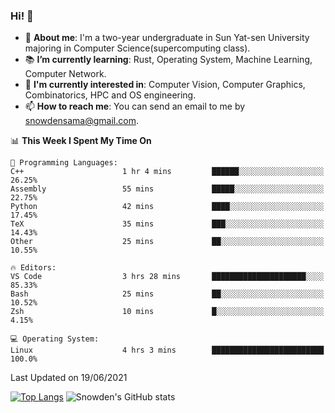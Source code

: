 ### Hi! 👋

+ :school: **About me**: I'm a two-year undergraduate in Sun Yat-sen University majoring in Computer Science(supercomputing class).
+ :books: **I’m currently learning**: Rust, Operating System, Machine Learning, Computer Network.
+ :lollipop: **I'm currently interested in**: Computer Vision, Computer Graphics, Combinatorics, HPC and OS engineering.
+ 📫 **How to reach me**: You can send an email to me by snowdensama@gmail.com.

<!--START_SECTION:waka-->
📊 **This Week I Spent My Time On** 

```text
💬 Programming Languages: 
C++                      1 hr 4 mins         ██████░░░░░░░░░░░░░░░░░░░   26.25% 
Assembly                 55 mins             █████░░░░░░░░░░░░░░░░░░░░   22.75% 
Python                   42 mins             ████░░░░░░░░░░░░░░░░░░░░░   17.45% 
TeX                      35 mins             ███░░░░░░░░░░░░░░░░░░░░░░   14.43% 
Other                    25 mins             ██░░░░░░░░░░░░░░░░░░░░░░░   10.55%

🔥 Editors: 
VS Code                  3 hrs 28 mins       █████████████████████░░░░   85.33% 
Bash                     25 mins             ██░░░░░░░░░░░░░░░░░░░░░░░   10.52% 
Zsh                      10 mins             █░░░░░░░░░░░░░░░░░░░░░░░░   4.15%

💻 Operating System: 
Linux                    4 hrs 3 mins        █████████████████████████   100.0%

```


 Last Updated on 19/06/2021
<!--END_SECTION:waka-->


[![Top Langs](https://github-readme-stats.vercel.app/api/top-langs/?username=lixk28&langs_count=8&layout=compact&hide_border=true)](https://github.com/lixk28/github-readme-stats)
![Snowden's GitHub stats](https://github-readme-stats.vercel.app/api?username=lixk28&show_icons=true&hide_border=true&count_private=true)



<!--
**lixk28/lixk28** is a ✨ _special_ ✨ repository because its `README.md` (this file) appears on your GitHub profile.

Here are some ideas to get you started:

- 🔭 I’m currently working on ...
- 🌱 I’m currently learning ...
- 👯 I’m looking to collaborate on ...
- 🤔 I’m looking for help with ...
- 💬 Ask me about ...
- 📫 How to reach me: ...
- 😄 Pronouns: ...
- ⚡ Fun fact: ...
  -->
